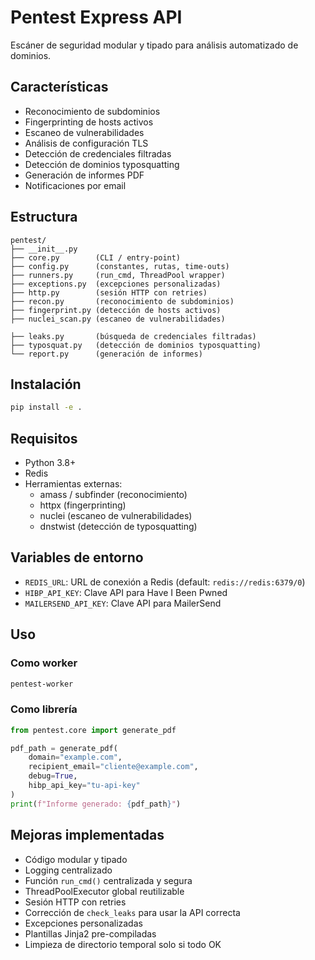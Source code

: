 # Pentest Express API

Escáner de seguridad modular y tipado para análisis automatizado de dominios.

## Características

- Reconocimiento de subdominios
- Fingerprinting de hosts activos
- Escaneo de vulnerabilidades
- Análisis de configuración TLS
- Detección de credenciales filtradas
- Detección de dominios typosquatting
- Generación de informes PDF
- Notificaciones por email

## Estructura

```
pentest/
├── __init__.py
├── core.py        (CLI / entry-point)
├── config.py      (constantes, rutas, time-outs)
├── runners.py     (run_cmd, ThreadPool wrapper)
├── exceptions.py  (excepciones personalizadas)
├── http.py        (sesión HTTP con retries)
├── recon.py       (reconocimiento de subdominios)
├── fingerprint.py (detección de hosts activos)
├── nuclei_scan.py (escaneo de vulnerabilidades)

├── leaks.py       (búsqueda de credenciales filtradas)
├── typosquat.py   (detección de dominios typosquatting)
└── report.py      (generación de informes)
```

## Instalación

```bash
pip install -e .
```

## Requisitos

- Python 3.8+
- Redis
- Herramientas externas:
  - amass / subfinder (reconocimiento)
  - httpx (fingerprinting)
  - nuclei (escaneo de vulnerabilidades)
  - dnstwist (detección de typosquatting)

## Variables de entorno

- `REDIS_URL`: URL de conexión a Redis (default: `redis://redis:6379/0`)
- `HIBP_API_KEY`: Clave API para Have I Been Pwned
- `MAILERSEND_API_KEY`: Clave API para MailerSend

## Uso

### Como worker

```bash
pentest-worker
```

### Como librería

```python
from pentest.core import generate_pdf

pdf_path = generate_pdf(
    domain="example.com",
    recipient_email="cliente@example.com",
    debug=True,
    hibp_api_key="tu-api-key"
)
print(f"Informe generado: {pdf_path}")
```

## Mejoras implementadas

- Código modular y tipado
- Logging centralizado
- Función `run_cmd()` centralizada y segura
- ThreadPoolExecutor global reutilizable
- Sesión HTTP con retries
- Corrección de `check_leaks` para usar la API correcta
- Excepciones personalizadas
- Plantillas Jinja2 pre-compiladas
- Limpieza de directorio temporal solo si todo OK